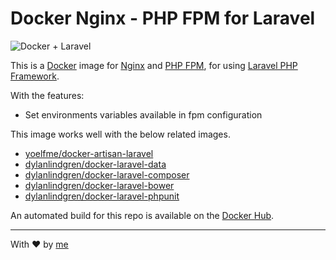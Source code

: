 # Docker Nginx - PHP FPM for Laravel

![Docker + Laravel](https://cloud.githubusercontent.com/assets/6241518/4891729/359014b8-63ab-11e4-8f48-c6e69c3ee948.jpg)

This is a [Docker](http://www.docker.com) image for [Nginx](http://nginx.org/) and [PHP FPM](http://php-fpm.org/), for using [Laravel PHP Framework](http://laravel.com/).

With the features:

  - Set environments variables available in fpm configuration

This image works well with the below related images.

  - [yoelfme/docker-artisan-laravel](https://github.com/yoelfme/docker-artisan-laravel)
  - [dylanlindgren/docker-laravel-data](https://github.com/dylanlindgren/docker-laravel-data)
  - [dylanlindgren/docker-laravel-composer](https://github.com/dylanlindgren/docker-laravel-composer)
  - [dylanlindgren/docker-laravel-bower](https://github.com/dylanlindgren/docker-laravel-bower)
  - [dylanlindgren/docker-laravel-phpunit](https://github.com/dylanlindgren/docker-laravel-phpunit)

An automated build for this repo is available on the [Docker Hub](https://registry.hub.docker.com/u/yoelfme/docker-nginx-phpfpm-laravel/).

---

With :heart: by [me](http://github.com/yoelfme)
